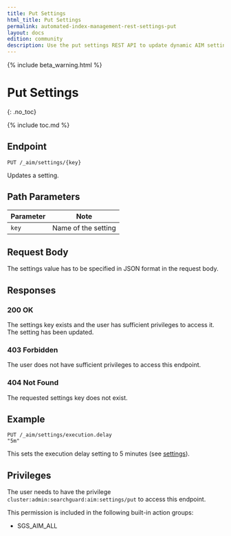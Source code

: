 ```yaml
---
title: Put Settings
html_title: Put Settings
permalink: automated-index-management-rest-settings-put
layout: docs
edition: community
description: Use the put settings REST API to update dynamic AIM settings
---
```

<!--- Copyright 2023 floragunn GmbH -->

{% include beta_warning.html %}

# Put Settings
{: .no_toc}

{% include toc.md %}

## Endpoint

```
PUT /_aim/settings/{key}
```

Updates a setting.

## Path Parameters

| Parameter | Note                |
|-----------|---------------------|
| `key` | Name of the setting |

## Request Body

The settings value has to be specified in JSON format in the request body.

## Responses

### 200 OK

The settings key exists and the user has sufficient privileges to access it. The setting has been updated.

### 403 Forbidden

The user does not have sufficient privileges to access this endpoint.

### 404 Not Found

The requested settings key does not exist.

## Example

```
PUT /_aim/settings/execution.delay
"5m"
```

This sets the execution delay setting to 5 minutes (see [settings](automated-index-management-settings)).

## Privileges

The user needs to have the privilege `cluster:admin:searchguard:aim:settings/put` to access this endpoint.

This permission is included in the following built-in action groups:

- SGS_AIM_ALL

